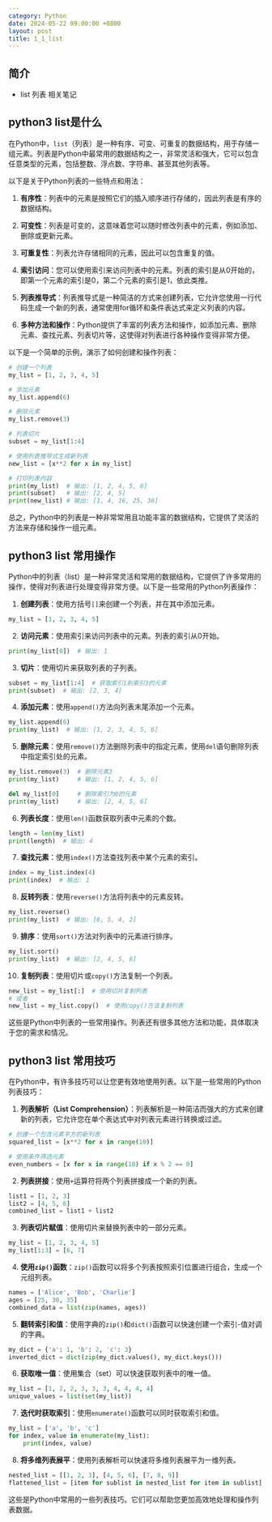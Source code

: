```yaml
---
category: Python
date: 2024-05-22 09:00:00 +0800
layout: post
title: 1_1_list
---
```

## 简介

+ list 列表 相关笔记

## python3 list是什么

在Python中，`list`（列表）是一种有序、可变、可重复的数据结构，用于存储一组元素。列表是Python中最常用的数据结构之一，非常灵活和强大，它可以包含任意类型的元素，包括整数、浮点数、字符串、甚至其他列表等。

以下是关于Python列表的一些特点和用法：

1. **有序性**：列表中的元素是按照它们的插入顺序进行存储的，因此列表是有序的数据结构。

2. **可变性**：列表是可变的，这意味着您可以随时修改列表中的元素，例如添加、删除或更新元素。

3. **可重复性**：列表允许存储相同的元素，因此可以包含重复的值。

4. **索引访问**：您可以使用索引来访问列表中的元素。列表的索引是从0开始的，即第一个元素的索引是0，第二个元素的索引是1，依此类推。

5. **列表推导式**：列表推导式是一种简洁的方式来创建列表，它允许您使用一行代码生成一个新的列表，通常使用for循环和条件表达式来定义列表的内容。

6. **多种方法和操作**：Python提供了丰富的列表方法和操作，如添加元素、删除元素、查找元素、列表切片等，这使得对列表进行各种操作变得非常方便。

以下是一个简单的示例，演示了如何创建和操作列表：

```python
# 创建一个列表
my_list = [1, 2, 3, 4, 5]

# 添加元素
my_list.append(6)

# 删除元素
my_list.remove(3)

# 列表切片
subset = my_list[1:4]

# 使用列表推导式生成新列表
new_list = [x**2 for x in my_list]

# 打印列表内容
print(my_list)  # 输出: [1, 2, 4, 5, 6]
print(subset)   # 输出: [2, 4, 5]
print(new_list) # 输出: [1, 4, 16, 25, 36]
```

总之，Python中的列表是一种非常常用且功能丰富的数据结构，它提供了灵活的方法来存储和操作一组元素。

## python3 list 常用操作

Python中的列表（list）是一种非常灵活和常用的数据结构，它提供了许多常用的操作，使得对列表进行处理变得非常方便。以下是一些常用的Python列表操作：

1. **创建列表**：使用方括号`[]`来创建一个列表，并在其中添加元素。

```python
my_list = [1, 2, 3, 4, 5]
```

2. **访问元素**：使用索引来访问列表中的元素。列表的索引从0开始。

```python
print(my_list[0])  # 输出: 1
```

3. **切片**：使用切片来获取列表的子列表。

```python
subset = my_list[1:4]  # 获取索引1到索引3的元素
print(subset)  # 输出: [2, 3, 4]
```

4. **添加元素**：使用`append()`方法向列表末尾添加一个元素。

```python
my_list.append(6)
print(my_list)  # 输出: [1, 2, 3, 4, 5, 6]
```

5. **删除元素**：使用`remove()`方法删除列表中的指定元素，使用`del`语句删除列表中指定索引处的元素。

```python
my_list.remove(3)  # 删除元素3
print(my_list)     # 输出: [1, 2, 4, 5, 6]

del my_list[0]     # 删除索引为0的元素
print(my_list)     # 输出: [2, 4, 5, 6]
```

6. **列表长度**：使用`len()`函数获取列表中元素的个数。

```python
length = len(my_list)
print(length)  # 输出: 4
```

7. **查找元素**：使用`index()`方法查找列表中某个元素的索引。

```python
index = my_list.index(4)
print(index)  # 输出: 1
```

8. **反转列表**：使用`reverse()`方法将列表中的元素反转。

```python
my_list.reverse()
print(my_list)  # 输出: [6, 5, 4, 2]
```

9. **排序**：使用`sort()`方法对列表中的元素进行排序。

```python
my_list.sort()
print(my_list)  # 输出: [2, 4, 5, 6]
```

10. **复制列表**：使用切片或`copy()`方法复制一个列表。

```python
new_list = my_list[:]  # 使用切片复制列表
# 或者
new_list = my_list.copy()  # 使用copy()方法复制列表
```

这些是Python中列表的一些常用操作。列表还有很多其他方法和功能，具体取决于您的需求和情况。

## python3 list 常用技巧

在Python中，有许多技巧可以让您更有效地使用列表。以下是一些常用的Python列表技巧：

1. **列表解析（List Comprehension）**：列表解析是一种简洁而强大的方式来创建新的列表，它允许您在单个表达式中对列表元素进行转换或过滤。

```python
# 创建一个包含元素平方的新列表
squared_list = [x**2 for x in range(10)]

# 使用条件筛选元素
even_numbers = [x for x in range(10) if x % 2 == 0]
```

2. **列表拼接**：使用`+`运算符将两个列表拼接成一个新的列表。

```python
list1 = [1, 2, 3]
list2 = [4, 5, 6]
combined_list = list1 + list2
```

3. **列表切片赋值**：使用切片来替换列表中的一部分元素。

```python
my_list = [1, 2, 3, 4, 5]
my_list[1:3] = [6, 7]
```

4. **使用`zip()`函数**：`zip()`函数可以将多个列表按照索引位置进行组合，生成一个元组列表。

```python
names = ['Alice', 'Bob', 'Charlie']
ages = [25, 30, 35]
combined_data = list(zip(names, ages))
```

5. **翻转索引和值**：使用字典的`zip()`和`dict()`函数可以快速创建一个索引-值对调的字典。

```python
my_dict = {'a': 1, 'b': 2, 'c': 3}
inverted_dict = dict(zip(my_dict.values(), my_dict.keys()))
```

6. **获取唯一值**：使用集合（set）可以快速获取列表中的唯一值。

```python
my_list = [1, 2, 2, 3, 3, 3, 4, 4, 4, 4]
unique_values = list(set(my_list))
```

7. **迭代时获取索引**：使用`enumerate()`函数可以同时获取索引和值。

```python
my_list = ['a', 'b', 'c']
for index, value in enumerate(my_list):
    print(index, value)
```

8. **将多维列表展平**：使用列表解析可以快速将多维列表展平为一维列表。

```python
nested_list = [[1, 2, 3], [4, 5, 6], [7, 8, 9]]
flattened_list = [item for sublist in nested_list for item in sublist]
```

这些是Python中常用的一些列表技巧。它们可以帮助您更加高效地处理和操作列表数据。